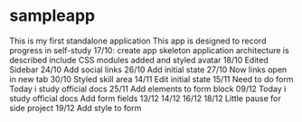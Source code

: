 # sampleapp
This is my first standalone application
This app is designed to record progress in self-study
17/10:
create app skeleton
application architecture is described
include CSS modules
added and styled avatar
18/10
Edited Sidebar
24/10
Add social links
26/10
Add initial state
27/10
Now links open in new tab
30/10
Styled skill area
14/11
Edit initial state
15/11
Need to do form
Today i study official docs
25/11
Add elements to form block
09/12
Today i study official docs
Add form fields
13/12
14/12
16/12
18/12
Little pause for side project
19/12
Add style to form
